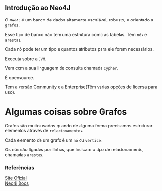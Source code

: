 ## Introdução ao Neo4J
   
O `Neo4J` é um banco de dados altamente escalável, robusto, e orientado a `grafos`.
  
Esse tipo de banco não tem uma estrutura como as tabelas. Têm `nós` e `arestas`.  
  
Cada nó pode ter um tipo e quantos atributos para ele forem necessários.  
    
Executa sobre a `JVM`.  
  
Vem com a sua linguagem de consulta chamada `Cypher`.   
  
É opensource.  
  
Tem a versão Community e a Enterprise(Têm várias opções de licensa para uso).  
  
  
# Algumas coisas sobre Grafos
  
Grafos são muito usados quando de alguma forma precisamos estruturar elementos através de `relacionamentos`.  
  
Cada elemento de um grafo é um `nó` ou `vértice`.  
  
Os nós são ligados por linhas, que indicam o tipo de relacionamento, chamadas `arestas`.  
  

### Referências
  
[Site Oficial](https://neo4j.com/)  
[Neo4j Docs](https://neo4j.com/docs/)  
